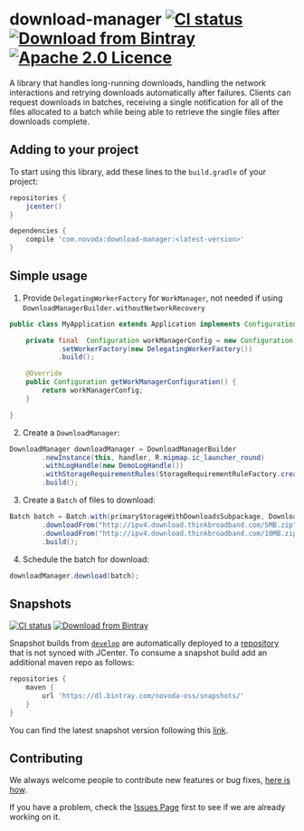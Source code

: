 # download-manager [![CI status](https://ci.novoda.com/buildStatus/icon?job=download-manager)](https://ci.novoda.com/job/download-manager/lastBuild/console) [![Download from Bintray](https://api.bintray.com/packages/novoda-oss/maven/download-manager/images/download.svg)](https://bintray.com/novoda-oss/maven/download-manager/_latestVersion)[![Apache 2.0 Licence](https://img.shields.io/github/license/novoda/download-manager.svg)](https://github.com/novoda/download-manager/blob/release/LICENSE)

A library that handles long-running downloads, handling the network interactions and retrying downloads automatically after failures. Clients can request
downloads in batches, receiving a single notification for all of the files allocated to a batch while being able to retrieve the single files after downloads complete.

## Adding to your project

To start using this library, add these lines to the `build.gradle` of your project:

```groovy
repositories {
    jcenter()
}

dependencies {
    compile 'com.novoda:download-manager:<latest-version>'
}
```

## Simple usage

1. Provide `DelegatingWorkerFactory` for `WorkManager`, not needed if using `DownloadManagerBuilder.withoutNetworkRecovery`
```java
public class MyApplication extends Application implements Configuration.Provider {

    private final  Configuration workManagerConfig = new Configuration.Builder()
            .setWorkerFactory(new DelegatingWorkerFactory())
            .build();

    @Override
    public Configuration getWorkManagerConfiguration() {
        return workManagerConfig;
    }

}
```

2. Create a `DownloadManager`:

```java
DownloadManager downloadManager = DownloadManagerBuilder
        .newInstance(this, handler, R.mipmap.ic_launcher_round)
        .withLogHandle(new DemoLogHandle())
        .withStorageRequirementRules(StorageRequirementRuleFactory.createByteBasedRule(TWO_HUNDRED_MB_IN_BYTES))
        .build();
```

3. Create a `Batch` of files to download:

```java
Batch batch = Batch.with(primaryStorageWithDownloadsSubpackage, DownloadBatchIdCreator.createSanitizedFrom("batch_id_1"), "batch one title")
        .downloadFrom("http://ipv4.download.thinkbroadband.com/5MB.zip").saveTo("foo/bar", "local-filename-5mb.zip").withIdentifier(DownloadFileIdCreator.createFrom("file_id_1")).apply()
        .downloadFrom("http://ipv4.download.thinkbroadband.com/10MB.zip").apply()
        .build();
```   

4. Schedule the batch for download:

```java
downloadManager.download(batch);
```

## Snapshots

[![CI status](https://ci.novoda.com/buildStatus/icon?job=download-manager-snapshot)](https://ci.novoda.com/job/download-manager-snapshot/lastBuild/console) [![Download from Bintray](https://api.bintray.com/packages/novoda-oss/snapshots/download-manager/images/download.svg)](https://bintray.com/novoda-oss/snapshots/download-manager/_latestVersion)

Snapshot builds from [`develop`](https://github.com/novoda/download-manager/compare/release...develop) are automatically deployed to a [repository](https://bintray.com/novoda/snapshots/download-manager/_latestVersion) that is not synced with JCenter.
To consume a snapshot build add an additional maven repo as follows:
```groovy
repositories {
    maven {
        url 'https://dl.bintray.com/novoda-oss/snapshots/'
    }
}
```

You can find the latest snapshot version following this [link](https://bintray.com/novoda-oss/snapshots/download-manager/_latestVersion).

## Contributing

We always welcome people to contribute new features or bug fixes, [here is how](https://github.com/novoda/novoda/blob/master/CONTRIBUTING.md).

If you have a problem, check the [Issues Page](https://github.com/novoda/download-manager/issues) first to see if we are already working on it.
